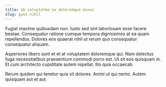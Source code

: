 ```yaml
---
title: ab voluptatem ea doloremque minus
slug: quos nihil
---
```


Fugiat maxime quibusdam non. Iusto sed sint laboriosam esse facere beatae. Consequatur ratione cumque tempora dignissimos at ea quam repellendus. Dolores eos quaerat nihil ut rerum quo consequatur consequatur aliquam.

Asperiores libero sunt et et at voluptatem doloremque qui. Nam delectus fuga necessitatibus praesentium commodi porro est. Ut sit eos quisquam in. Et cum architecto cupiditate autem repellat. Illo quia occaecati.

Rerum quidem qui tenetur quia sit dolores. Animi ut qui nemo. Autem quisquam aut et aut.
